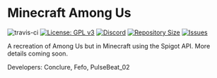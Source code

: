 # Minecraft Among Us
![travis-ci](https://travis-ci.org/Ponclure/Minecraft-Among-Us.svg?branch=main)
[![License: GPL v3](https://img.shields.io/badge/License-GPLv3-blue.svg)](https://www.gnu.org/licenses/gpl-3.0)
[![Discord](https://img.shields.io/discord/775376080546693120.svg?label=discord&logo=discord)](https://discord.gg/d7qfcUwhex)
[![Repository Size](https://img.shields.io/github/languages/code-size/Ponclure/Minecraft-Among-Us)](https://github.com/Ponclure/Minecraft-Among-Us)
[![Issues](https://img.shields.io/github/issues/Ponclure/Minecraft-Among-Us)](https://github.com/Ponclure/Minecraft-Among-Us/issues)

A recreation of Among Us but in Minecraft using the Spigot API. More details coming soon.

Developers: Conclure, Fefo, PulseBeat_02
